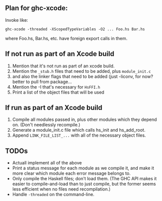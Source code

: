 ## Plan for ghc-xcode:

Invoke like:

    ghc-xcode -threaded -XScopedTypeVariables -O2 ... Foo.hs Bar.hs

where Foo.hs, Bar.hs, etc. have foreign export calls in them.

## If not run as part of an Xcode build

1. Mention that it's not run as part of an xcode build.
2. Mention the `_stub.h` files that need to be added, plus `module_init.c`
3. and also the linker flags that need to be added (just -liconv, for now?
   better to pull from package...
4. Mention the -I that's necessary for `HsFFI.h`
5. Print a list of the object files that will be used

## If run as part of an Xcode build

1. Compile all modules passed in, plus other modules which they depend on.
   (Don't needlessly recompile.)
2. Generate a module_init.c file which calls hs_init and hs_add_root.
3. Append `LINK_FILE_LIST_...` with all of the necessary object files.

## TODOs

- Actuall implement all of the above
- Print a status message for each module as we compile it, and
  make it more clear which module each error message belongs to.
- Only compile the Haskell files; don't load them.  (The GHC API makes it
  easier to compile-and-load than to just compile, but the former seems
  less efficient when no files need recompilation.)
- Handle `-threaded` on the command-line.
